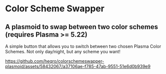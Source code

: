 # Color Scheme Swapper
## A plasmoid to swap between two color schemes (requires Plasma >= 5.22)

A simple button that allows you to switch between two chosen Plasma Color Schemes.
Not only day/night, but any scheme you want!



https://github.com/heqro/colorschemeswapper-plasmoid/assets/58432067/a37106ae-f785-47ab-9551-51e6d0b939e9

